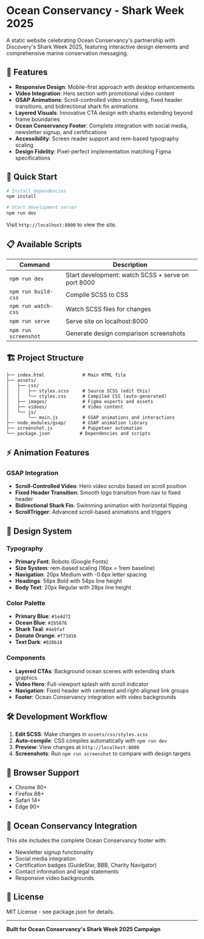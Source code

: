 # Ocean Conservancy - Shark Week 2025

A static website celebrating Ocean Conservancy's partnership with Discovery's Shark Week 2025, featuring interactive design elements and comprehensive marine conservation messaging.

## 🦈 Features

- **Responsive Design**: Mobile-first approach with desktop enhancements
- **Video Integration**: Hero section with promotional video content
- **GSAP Animations**: Scroll-controlled video scrubbing, fixed header transitions, and bidirectional shark fin animations
- **Layered Visuals**: Innovative CTA design with sharks extending beyond frame boundaries
- **Ocean Conservancy Footer**: Complete integration with social media, newsletter signup, and certifications
- **Accessibility**: Screen reader support and rem-based typography scaling
- **Design Fidelity**: Pixel-perfect implementation matching Figma specifications

## 🚀 Quick Start

```bash
# Install dependencies
npm install

# Start development server
npm run dev
```

Visit `http://localhost:8000` to view the site.

## 📋 Available Scripts

| Command | Description |
|---------|-------------|
| `npm run dev` | Start development: watch SCSS + serve on port 8000 |
| `npm run build-css` | Compile SCSS to CSS |
| `npm run watch-css` | Watch SCSS files for changes |
| `npm run serve` | Serve site on localhost:8000 |
| `npm run screenshot` | Generate design comparison screenshots |

## 🏗️ Project Structure

```
├── index.html              # Main HTML file
├── assets/
│   ├── css/
│   │   ├── styles.scss     # Source SCSS (edit this)
│   │   └── styles.css      # Compiled CSS (auto-generated)
│   ├── images/             # Figma exports and assets
│   ├── videos/             # Video content
│   └── js/
│       └── main.js         # GSAP animations and interactions
├── node_modules/gsap/      # GSAP animation library
├── screenshot.js           # Puppeteer automation
└── package.json           # Dependencies and scripts
```

## ⚡ Animation Features

### GSAP Integration
- **Scroll-Controlled Video**: Hero video scrubs based on scroll position
- **Fixed Header Transition**: Smooth logo transition from nav to fixed header
- **Bidirectional Shark Fin**: Swimming animation with horizontal flipping
- **ScrollTrigger**: Advanced scroll-based animations and triggers

## 🎨 Design System

### Typography
- **Primary Font**: Roboto (Google Fonts)
- **Size System**: rem-based scaling (16px = 1rem baseline)
- **Navigation**: 20px Medium with -0.6px letter spacing
- **Headings**: 56px Bold with 54px line height
- **Body Text**: 20px Regular with 28px line height

### Color Palette
- **Primary Blue**: `#1e4d72`
- **Ocean Blue**: `#2b5876`
- **Shark Teal**: `#4e9faf`
- **Donate Orange**: `#f73d16`
- **Text Dark**: `#020b18`

### Components
- **Layered CTAs**: Background ocean scenes with extending shark graphics
- **Video Hero**: Full-viewport splash with scroll indicator
- **Navigation**: Fixed header with centered and right-aligned link groups
- **Footer**: Ocean Conservancy integration with video backgrounds

## 🛠️ Development Workflow

1. **Edit SCSS**: Make changes in `assets/css/styles.scss`
2. **Auto-compile**: CSS compiles automatically with `npm run dev`
3. **Preview**: View changes at `http://localhost:8000`
4. **Screenshots**: Run `npm run screenshot` to compare with design targets

## 📱 Browser Support

- Chrome 90+
- Firefox 88+
- Safari 14+
- Edge 90+

## 🌊 Ocean Conservancy Integration

This site includes the complete Ocean Conservancy footer with:
- Newsletter signup functionality
- Social media integration
- Certification badges (GuideStar, BBB, Charity Navigator)
- Contact information and legal statements
- Responsive video backgrounds

## 📄 License

MIT License - see package.json for details.

---

**Built for Ocean Conservancy's Shark Week 2025 Campaign**